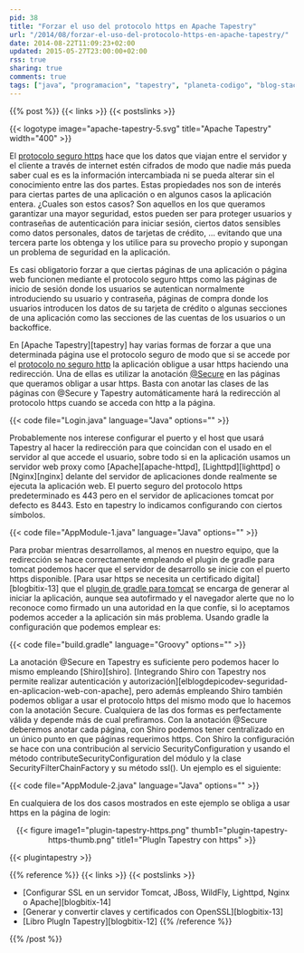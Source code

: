 ```yaml
---
pid: 38
title: "Forzar el uso del protocolo https en Apache Tapestry"
url: "/2014/08/forzar-el-uso-del-protocolo-https-en-apache-tapestry/"
date: 2014-08-22T11:09:23+02:00
updated: 2015-05-27T23:00:00+02:00
rss: true
sharing: true
comments: true
tags: ["java", "programacion", "tapestry", "planeta-codigo", "blog-stack"]
---
```


{{% post %}}
{{< links >}}
{{< postslinks >}}

{{< logotype image="apache-tapestry-5.svg" title="Apache Tapestry" width="400" >}}

El [protocolo seguro https](https://es.wikipedia.org/wiki/Hypertext_Transfer_Protocol_Secure) hace que los datos que viajan entre el servidor y el cliente a través de internet estén cifrados de modo que nadie más pueda saber cual es es la información intercambiada ni se pueda alterar sin el conocimiento entre las dos partes. Estas propiedades nos son de interés para ciertas partes de una aplicación o en algunos casos la aplicación entera. ¿Cuales son estos casos? Son aquellos en los que queramos garantizar una mayor seguridad, estos pueden ser para proteger usuarios y contraseñas de autenticación para iniciar sesión, ciertos datos sensibles como datos personales, datos de tarjetas de crédito, ... evitando que una tercera parte los obtenga y los utilice para su provecho propio y supongan un problema de seguridad en la aplicación.

Es casi obligatorio forzar a que ciertas páginas de una aplicación o página web funcionen mediante el protocolo seguro https como las páginas de inicio de sesión donde los usuarios se autentican normalmente introduciendo su usuario y contraseña, páginas de compra donde los usuarios introducen los datos de su tarjeta de crédito o algunas secciones de una aplicación como las secciones de las cuentas de los usuarios o un backoffice.

En [Apache Tapestry][tapestry] hay varias formas de forzar a que una determinada página use el protocolo seguro de modo que si se accede por el [protocolo no seguro http](https://es.wikipedia.org/wiki/Hypertext_Transfer_Protocol) la aplicación obligue a usar https haciendo una redirección. Una de ellas es utilizar la anotación [@Secure](http://tapestry.apache.org/5.3/apidocs/org/apache/tapestry5/annotations/Secure.html) en las páginas que queramos obligar a usar https. Basta con anotar las clases de las páginas con @Secure y Tapestry automáticamente hará la redirección al protocolo https cuando se acceda con http a la página.

{{< code file="Login.java" language="Java" options="" >}}

Probablemente nos interese configurar el puerto y el host que usará Tapestry al hacer la redirección para que coincidan con el usado en el servidor al que accede el usuario, sobre todo si en la aplicación usamos un servidor web proxy como [Apache][apache-httpd], [Lighttpd][lighttpd] o [Nginx][nginx] delante del servidor de aplicaciones donde realmente se ejecuta la aplicación web. El puerto seguro del protocolo https predeterminado es 443 pero en el servidor de aplicaciones tomcat por defecto es 8443. Esto en tapestry lo indicamos configurando con ciertos símbolos.

{{< code file="AppModule-1.java" language="Java" options="" >}}

Para probar mientras desarrollamos, al menos en nuestro equipo, que la redirección se hace correctamente empleando el plugin de gradle para tomcat podemos hacer que el servidor de desarrollo se inicie con el puerto https disponible. [Para usar https se necesita un certificado digital][blogbitix-13] que el [plugin de gradle para tomcat](https://github.com/bmuschko/gradle-tomcat-plugin) se encarga de generar al iniciar la aplicación, aunque sea autofirmado y el navegador alerte que no lo reconoce como firmado un una autoridad en la que confíe, si lo aceptamos podemos acceder a la aplicación sin más problema. Usando gradle la configuración que podemos emplear es:

{{< code file="build.gradle" language="Groovy" options="" >}}

La anotación @Secure en Tapestry es suficiente pero podemos hacer lo mismo empleando [Shiro][shiro]. [Integrando Shiro con Tapestry nos permite realizar autenticación y autorización][elblogdepicodev-seguridad-en-aplicacion-web-con-apache], pero además empleando Shiro también podemos obligar a usar el protocolo https del mismo modo que lo hacemos con la anotación Secure. Cualquiera de las dos formas es perfectamente válida y depende más de cual prefiramos. Con la anotación @Secure deberemos anotar cada página, con Shiro podemos tener centralizado en un único punto en que páginas requerimos https. Con Shiro la configuración se hace con una contribución al servicio SecurityConfiguration y usando el método contributeSecurityConfiguration del módulo y la clase SecurityFilterChainFactory y su método ssl(). Un ejemplo es el siguiente:

{{< code file="AppModule-2.java" language="Java" options="" >}}

En cualquiera de los dos casos mostrados en este ejemplo se obliga a usar https en la página de login:

<div class="media" style="text-align: center;">
	{{< figure
    	image1="plugin-tapestry-https.png" thumb1="plugin-tapestry-https-thumb.png" title1="PlugIn Tapestry con https" >}}
</div>

{{< plugintapestry >}}

{{% reference %}}
{{< links >}}
{{< postslinks >}}
* [Configurar SSL en un servidor Tomcat, JBoss, WildFly, Lighttpd, Nginx o Apache][blogbitix-14]
* [Generar y convertir claves y certificados con OpenSSL][blogbitix-13]
* [Libro PlugIn Tapestry][blogbitix-12]
{{% /reference %}}

{{% /post %}}
